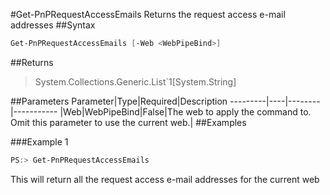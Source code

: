 #Get-PnPRequestAccessEmails
Returns the request access e-mail addresses
##Syntax
```powershell
Get-PnPRequestAccessEmails [-Web <WebPipeBind>]
```


##Returns
>System.Collections.Generic.List`1[System.String]

##Parameters
Parameter|Type|Required|Description
---------|----|--------|-----------
|Web|WebPipeBind|False|The web to apply the command to. Omit this parameter to use the current web.|
##Examples

###Example 1
```powershell
PS:> Get-PnPRequestAccessEmails
```
This will return all the request access e-mail addresses for the current web
